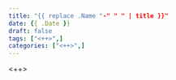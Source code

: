 ```yaml
---
title: "{{ replace .Name "-" " " | title }}"
date: {{ .Date }}
draft: false
tags: ["<++>",]
categories: ["<++>",]
---
```


<++>
